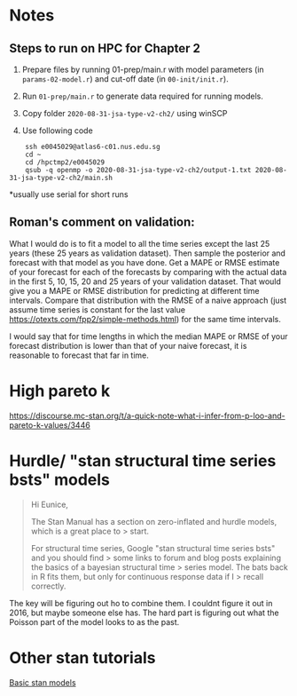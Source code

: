 # Notes

## Steps to run on HPC for Chapter 2

1. Prepare files by running 01-prep/main.r with model parameters (in `params-02-model.r`) and cut-off date (in `00-init/init.r`).

2. Run `01-prep/main.r` to generate data required for running models.

3. Copy folder `2020-08-31-jsa-type-v2-ch2/` using winSCP

4. Use following code
```
    ssh e0045029@atlas6-c01.nus.edu.sg
    cd ~
    cd /hpctmp2/e0045029
    qsub -q openmp -o 2020-08-31-jsa-type-v2-ch2/output-1.txt 2020-08-31-jsa-type-v2-ch2/main.sh
```
*usually use serial for short runs

## Roman's comment on validation: 

What I would do is to fit a model to all the time series except the last 25 years (these 25 years as validation dataset). Then sample the posterior and forecast with that model as you have done. Get a MAPE or RMSE estimate of your forecast for each of the forecasts by comparing with the actual data in the first 5, 10, 15, 20 and 25 years of your validation dataset. That would give you a MAPE or RMSE distribution for predicting at different time intervals. Compare that distribution with the RMSE of a naive approach (just assume time series is constant for the last value https://otexts.com/fpp2/simple-methods.html) for the same time intervals.

I would say that for time lengths in which the median MAPE or RMSE of your forecast distribution is lower than that of your naive forecast, it is reasonable to forecast that far in time.

# High pareto k

https://discourse.mc-stan.org/t/a-quick-note-what-i-infer-from-p-loo-and-pareto-k-values/3446

# Hurdle/ "stan structural time series bsts" models

> Hi Eunice,
> 
> The Stan Manual has a section on zero-inflated and hurdle models, which is a great place to > start.
> 
> For structural time series, Google "stan structural time series bsts" and you should find > some links to forum and blog posts explaining the basics of a bayesian structural time > series model. The bats back in R fits them, but only for continuous response data if I > recall correctly.

The key will be figuring out ho to combine them. I couldnt figure it out in 2016, but maybe someone else has. The hard part is figuring out what the Poisson part of the model looks to as the past.

# Other stan tutorials

[Basic stan models](http://avehtari.github.io/BDA_R_demos/demos_rstan/rstan_demo.html)
